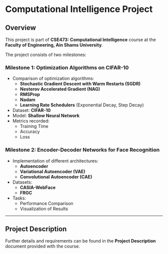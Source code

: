 # Computational Intelligence Project  

## Overview  
This project is part of **CSE473: Computational Intelligence** course at the **Faculty of Engineering, Ain Shams University**.  

The project consists of two milestones:  

### Milestone 1: Optimization Algorithms on CIFAR-10  
- Comparison of optimization algorithms:  
  - **Stochastic Gradient Descent with Warm Restarts (SGDR)**  
  - **Nesterov Accelerated Gradient (NAG)**  
  - **RMSProp**  
  - **Nadam**  
  - **Learning Rate Schedulers** (Exponential Decay, Step Decay)  
- Dataset: **CIFAR-10**  
- Model: **Shallow Neural Network**  
- Metrics recorded:  
  - Training Time  
  - Accuracy  
  - Loss  

### Milestone 2: Encoder-Decoder Networks for Face Recognition  
- Implementation of different architectures:  
  - **Autoencoder**  
  - **Variational Autoencoder (VAE)**  
  - **Convolutional Autoencoder (CAE)**  
- Datasets:  
  - **CASIA-WebFace**  
  - **FRGC**  
- Tasks:  
  - Performance Comparison  
  - Visualization of Results  

---

## Project Description  
Further details and requirements can be found in the **Project Description** document provided with the course.
